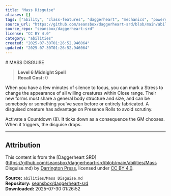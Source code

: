 ```yaml
---
title: "Mass Disguise"
aliases: []
tags: ["ability", "class-features", "daggerheart", "mechanics", "powers", "reference", "srd", "ttrpg"]
source_url: "https://github.com/seansbox/daggerheart-srd/blob/main/abilities/Mass Disguise.md"
source_repo: "seansbox/daggerheart-srd"
license: "CC BY 4.0"
category: "abilities"
created: "2025-07-30T01:26:52.946064"
updated: "2025-07-30T01:26:52.946064"
---
```


﻿# MASS DISGUISE

> **Level 6 Midnight Spell**  
> **Recall Cost:** 0

When you have a few minutes of silence to focus, you can mark a Stress to change the appearance of all willing creatures within Close range. Their new forms must share a general body structure and size, and can be somebody or something you’ve seen before or entirely fabricated. A disguised creature has advantage on Presence Rolls to avoid scrutiny.

Activate a Countdown (8). It ticks down as a consequence the GM chooses. When it triggers, the disguise drops.

---

## Attribution

This content is from the [Daggerheart SRD](https://github.com/seansbox/daggerheart-srd/blob/main/abilities/Mass Disguise.md) by [Darrington Press](https://darringtonpress.com/), licensed under [CC BY 4.0](https://creativecommons.org/licenses/by/4.0/).

**Source:** `abilities/Mass Disguise.md`  
**Repository:** [seansbox/daggerheart-srd](https://github.com/seansbox/daggerheart-srd)  
**Downloaded:** 2025-07-30 01:26:52

